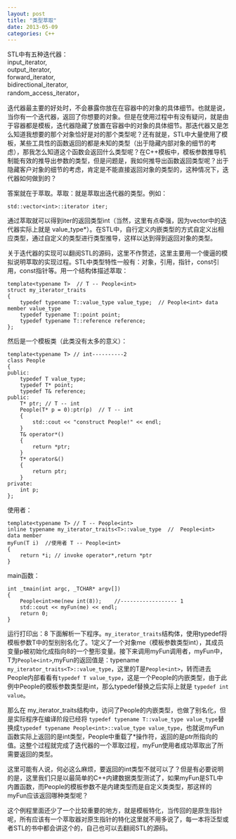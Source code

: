 ```yaml
---
layout: post
title: "类型萃取"
date: 2013-05-09
categories: C++
---
```


STL中有五种迭代器：  
input\_iterator,  
output\_iterator,  
forward\_iterator,  
bidirectional\_iterator,  
random\_access\_iterator，
  
迭代器最主要的好处时，不会暴露你放在在容器中的对象的具体细节。也就是说，当你有一个迭代器，返回了你想要的对象。但是在使用过程中有没有疑问，就是由于容器都是模板，迭代器隐藏了放置在容器中的对象的具体细节。那迭代器又是怎么知道我想要的那个对象恰好是对的那个类型呢？还有就是，STL中大量使用了模板，某些工具性的函数返回的都是未知的类型（出于隐藏内部对象的细节的考虑），那我怎么知道这个函数会返回什么类型呢？在C++模板中，模板参数推导机制能有效的推导出参数的类型，但是问题是，我如何推导出函数返回类型呢？出于隐藏客户对象的细节的考虑，肯定是不能直接返回对象的类型的，这种情况下，迭代器如何做到的？  

答案就在于萃取。萃取：就是萃取出迭代器的类型。例如：  

    std::vector<int>::iterator iter;

通过萃取就可以得到iter的返回类型int（当然，这里有点牵强，因为vector中的迭代器实际上就是 value_type*）。在STL中，自行定义内嵌类型的方式自定义出相应类型，通过自定义的类型进行类型推导，这样以达到得到返回对象的类型。  

关于迭代器的实现可以翻阅STL的源码，这里不作赘述，这里主要用一个傻逼的模拟说明萃取的实现过程。STL中类型特性一般有：对象，引用，指针，const引用，const指针等。用一个结构体描述萃取：  

    template<typename T>  // T -- People<int>  
    struct my_iterator_traits  
    {  
        typedef typename T::value_type value_type;  // People<int> data member value_type  
        typedef typename T::point point;  
        typedef typename T::reference reference;  
    };  

然后是一个模板类（此类没有太多的意义）：  

    template<typename T> // int----------2  
    class People  
    {  
    public:  
        typedef T value_type;  
        typedef T* point;  
        typedef T& reference;  
    public:  
        T* ptr; // T -- int  
        People(T* p = 0):ptr(p)  // T -- int  
        {  
            std::cout << "construct People!" << endl;  
        }  
        T& operator*()  
        {  
            return *ptr;  
        }  
        T* operator&()  
        {  
            return ptr;  
        }  
    private:  
        int p;  
    };  

使用者：  

    template<typename T> // T -- People<int>  
    inline typename my_iterator_traits<T>::value_type  //  People<int> data member  
    myFun(T i)  //使用者 T -- People<int>  
    {  
        return *i; // invoke operator*,return *ptr  
    }
  
main函数：  

    int _tmain(int argc, _TCHAR* argv[])  
    {  
        People<int>me(new int(8));    //------------------ 1  
        std::cout << myFun(me) << endl;  
        return 0;  
    }  

运行打印出：8
下面解析一下程序。```my_iterator_traits```结构体，使用typedef将模板参数T中的型别别名化了。1定义了一个对象me（模板参数类型int），其成员变量p被初始化成指向8的一个整形变量。接下来调用myFun调用者，myFun中，T为```People<int>```,myFun的返回值是：typename ```my_iterator_traits<T>::value_type```，这里的T是```People<int>```，转而进去People内部看看有```typedef T value_type```，这是一个People的内嵌类型，由于此例中People的模板参数类型是int，那么typedef替换之后实际上就是 ```typedef int value```。  

那么在 my_iterator_traits结构中，访问了People的内嵌类型，也做了别名化，但是实际程序在编译阶段已经将 ```typedef typename T::value_type value_type```替换成```typedef typename People<int>::value_type value_type```，也就说myFun函数实际上返回的是int类型，People<int>中重载了*操作符，返回的是ptr所指向的值。这整个过程就完成了迭代器的一个萃取过程，myFun使用者成功萃取出了所需要返回的类型。  

这里可能有人说，何必这么麻烦，要返回的int类型不就可以了？但是有必要说明的是，这里我们只是以最简单的C++内建数据类型测试了，如果myFun是STL中内置函数，而People的模板参数不是内建类型而是自定义类类型，那这样的myFun应该返回哪种类型呢？  

这个例程里面还少了一个比较重要的地方，就是模板特化，当传回的是原生指针呢，所有应该有一个萃取器对原生指针的特化这里就不用多说了，每一本将泛型或者STL的书中都会讲这个的，自己也可以去翻阅STL的源码。